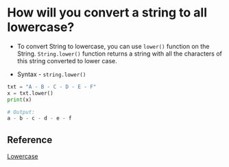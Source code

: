 # How will you convert a string to all lowercase?

* To convert String to lowercase, you can use `lower()` function on the String. `String.lower()` function returns a string with all the characters of this string converted to lower case.

* Syntax - `string.lower()`

```python
txt = "A - B - C - D - E - F"
x = txt.lower()
print(x) 

# Output:
a - b - c - d - e - f
```

## Reference

[Lowercase](https://pythonexamples.org/python-convert-string-to-lowercase/)
